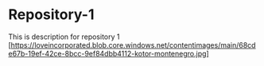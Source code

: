 # Repository-1
This is description for repository 1 
[https://loveincorporated.blob.core.windows.net/contentimages/main/68cde67b-19ef-42ce-8bcc-9ef84dbb4112-kotor-montenegro.jpg]
